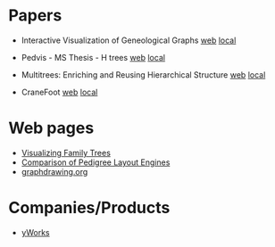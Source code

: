 # Papers

* Interactive Visualization of Geneological Graphs
[web](http://www.dgp.toronto.edu/~mjmcguff/research/genealogyVis/genealogyVis.pdf)
[local](papers/genealogyVis.pdf)

* Pedvis - MS Thesis - H trees
[web](http://ieeexplore.ieee.org/document/5613444/)
[local](papers/claurissa-tuttle-ms-thesis.pdf)

* Multitrees: Enriching and Reusing Hierarchical Structure
[web](http://delivery.acm.org/10.1145/200000/191778/p330-furnas.pdf?ip=149.169.239.101&id=191778&acc=ACTIVE%20SERVICE&key=B63ACEF81C6334F5%2EBD7B0059B564CDBA%2E4D4702B0C3E38B35%2E4D4702B0C3E38B35&CFID=687104707&CFTOKEN=91796729&__acm__=1477610008_17945da64f8366163b132c97d9aecd9e)
[local](papers/p330_furnas.pdf)

* CraneFoot
[web](http://www.nature.com/ejhg/journal/v13/n8/full/5201430a.html)
[local](papers/cranefoot.pdf)

# Web pages
* [Visualizing Family Trees](http://blogs.ancestry.com/techroots/visualizing-family-trees/)
* [Comparison of Pedigree Layout Engines](http://madeline.med.umich.edu/madeline/comparisons/)
* [graphdrawing.org](graphdrawing.org)

# Companies/Products
* [yWorks](http://www.yworks.com/)
